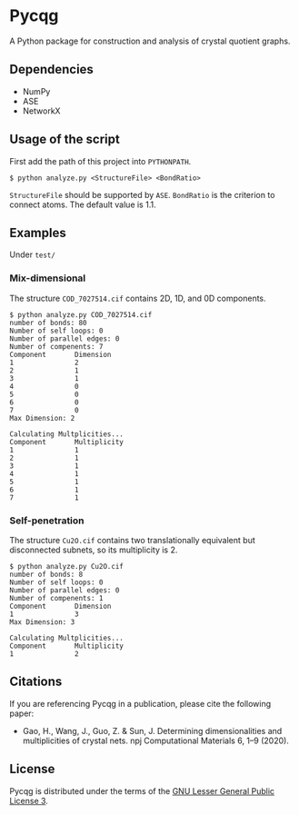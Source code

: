 # Pycqg

A Python package for construction and analysis of crystal quotient graphs.

## Dependencies
- NumPy
- ASE
- NetworkX

## Usage of the script
First add the path of this project into `PYTHONPATH`.
``` shell
$ python analyze.py <StructureFile> <BondRatio>
```

`StructureFile` should be supported by `ASE`. `BondRatio` is the criterion to connect atoms. The default value is 1.1.

## Examples
Under `test/`
### Mix-dimensional
The structure `COD_7027514.cif` contains 2D, 1D, and 0D components.
``` shell
$ python analyze.py COD_7027514.cif
number of bonds: 80
Number of self loops: 0
Number of parallel edges: 0
Number of compenents: 7
Component       Dimension
1               2
2               1
3               1
4               0
5               0
6               0
7               0
Max Dimension: 2

Calculating Multplicities...
Component       Multiplicity
1               1
2               1
3               1
4               1
5               1
6               1
7               1
```

### Self-penetration
The structure `Cu2O.cif` contains two translationally equivalent but disconnected subnets, so its multiplicity is 2.

``` shell
$ python analyze.py Cu2O.cif
number of bonds: 8
Number of self loops: 0
Number of parallel edges: 0
Number of compenents: 1
Component       Dimension
1               3
Max Dimension: 3

Calculating Multplicities...
Component       Multiplicity
1               2
```


## Citations
If you are referencing Pycqg in a publication, please cite the following paper:
- Gao, H., Wang, J., Guo, Z. & Sun, J. Determining dimensionalities and multiplicities of crystal nets. npj Computational Materials 6, 1–9 (2020).


## License
Pycqg is distributed under the terms of the [GNU Lesser General Public License 3](LICENSE).
